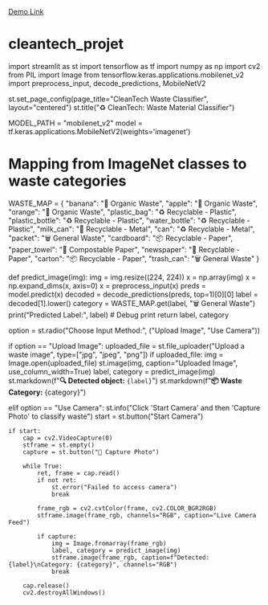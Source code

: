 [Demo Link](https://drive.google.com/file/d/1mdykXxwXzWL_1nRKlKjuHpRcew7UgnF0/view?usp=drivesdk)
# cleantech_projet
import streamlit as st
import tensorflow as tf
import numpy as np
import cv2
from PIL import Image
from tensorflow.keras.applications.mobilenet_v2 import preprocess_input, decode_predictions, MobileNetV2

st.set_page_config(page_title="CleanTech Waste Classifier", layout="centered")
st.title("♻️ CleanTech: Waste Material Classifier")

MODEL_PATH = "mobilenet_v2"
model = tf.keras.applications.MobileNetV2(weights='imagenet')

# Mapping from ImageNet classes to waste categories
WASTE_MAP = {
    "banana": "🍌 Organic Waste",
    "apple": "🍏 Organic Waste",
    "orange": "🍊 Organic Waste",
    "plastic_bag": "♻️ Recyclable - Plastic",
    "plastic_bottle": "♻️ Recyclable - Plastic",
    "water_bottle": "♻️ Recyclable - Plastic",
    "milk_can": "🧴 Recyclable - Metal",
    "can": "♻️ Recyclable - Metal",
    "packet": "🗑️ General Waste",
    "cardboard": "📦 Recyclable - Paper",
    "paper_towel": "🧻 Compostable Paper",
    "newspaper": "📰 Recyclable - Paper",
    "carton": "📦 Recyclable - Paper",
    "trash_can": "🗑️ General Waste"
}


def predict_image(img):
    img = img.resize((224, 224))
    x = np.array(img)
    x = np.expand_dims(x, axis=0)
    x = preprocess_input(x)
    preds = model.predict(x)
    decoded = decode_predictions(preds, top=1)[0][0]
    label = decoded[1].lower()
    category = WASTE_MAP.get(label, "🗑️ General Waste")
    print("Predicted Label:", label)  # Debug print
    return label, category


option = st.radio("Choose Input Method:", ("Upload Image", "Use Camera"))

if option == "Upload Image":
    uploaded_file = st.file_uploader("Upload a waste image", type=["jpg", "jpeg", "png"])
    if uploaded_file:
        img = Image.open(uploaded_file)
        st.image(img, caption="Uploaded Image", use_column_width=True)
        label, category = predict_image(img)
        st.markdown(f"**🔍 Detected object:** `{label}`")
        st.markdown(f"**📦 Waste Category:** {category}")

elif option == "Use Camera":
    st.info("Click 'Start Camera' and then 'Capture Photo' to classify waste")
    start = st.button("Start Camera")

    if start:
        cap = cv2.VideoCapture(0)
        stframe = st.empty()
        capture = st.button("📸 Capture Photo")

        while True:
            ret, frame = cap.read()
            if not ret:
                st.error("Failed to access camera")
                break

            frame_rgb = cv2.cvtColor(frame, cv2.COLOR_BGR2RGB)
            stframe.image(frame_rgb, channels="RGB", caption="Live Camera Feed")

            if capture:
                img = Image.fromarray(frame_rgb)
                label, category = predict_image(img)
                stframe.image(frame_rgb, caption=f"Detected: {label}\nCategory: {category}", channels="RGB")
                break

        cap.release()
        cv2.destroyAllWindows()
